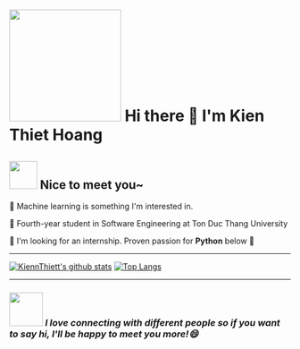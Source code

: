 # <img src="https://media.giphy.com/media/Rfkc4zaHzY6oZeOZpM/giphy.gif" width="200px">  Hi there :wave: I'm Kien Thiet Hoang
## <img src="https://media.giphy.com/media/VgCDAzcKvsR6OM0uWg/giphy.gif" width="50"> Nice to meet you~

🔭 Machine learning is something I'm interested in.

🌱 Fourth-year student in Software Engineering at Ton Duc Thang University

🤔 I'm looking for an internship. Proven passion for <b>Python</b> below :scroll: 

---

[![KiennThiett's github stats](https://github-readme-stats.vercel.app/api?username=smoothkt4951&show_icons=true&theme=merko)](https://github.com/anuraghazra/github-readme-stats) [![Top Langs](https://github-readme-stats.vercel.app/api/top-langs/?username=smoothkt4951&layout=compact&theme=merko)](https://github.com/anuraghazra/github-readme-stats)

---
### <img src="https://media.giphy.com/media/LnQjpWaON8nhr21vNW/giphy.gif" width="60"> <em><b>I love connecting with different people</b> so if you want to say <b>hi, I'll be happy to meet you more!</b>:smile:</em>
